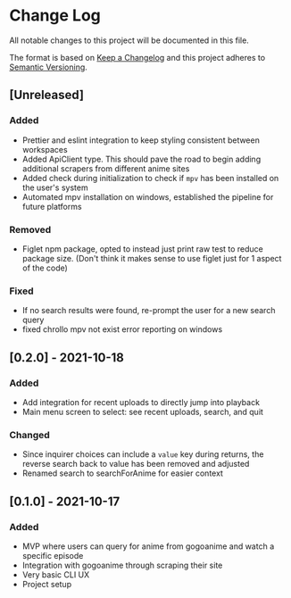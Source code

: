 # Change Log

All notable changes to this project will be documented in this file.

The format is based on [Keep a Changelog](http://keepachangelog.com/)
and this project adheres to [Semantic Versioning](http://semver.org/).

## [Unreleased]

### Added

- Prettier and eslint integration to keep styling consistent between workspaces
- Added ApiClient type. This should pave the road to begin adding additional scrapers from different anime sites
- Added check during initialization to check if `mpv` has been installed on the user's system
- Automated mpv installation on windows, established the pipeline for future platforms

### Removed

- Figlet npm package, opted to instead just print raw test to reduce package size. (Don't think it makes sense to use figlet just for 1 aspect of the code)

### Fixed

- If no search results were found, re-prompt the user for a new search query
- fixed chrollo mpv not exist error reporting on windows

## [0.2.0] - 2021-10-18

### Added

- Add integration for recent uploads to directly jump into playback
- Main menu screen to select: see recent uploads, search, and quit

### Changed

- Since inquirer choices can include a `value` key during returns, the reverse search back to value has been removed and adjusted
- Renamed search to searchForAnime for easier context

## [0.1.0] - 2021-10-17

### Added

- MVP where users can query for anime from gogoanime and watch a specific episode
- Integration with gogoanime through scraping their site
- Very basic CLI UX
- Project setup
